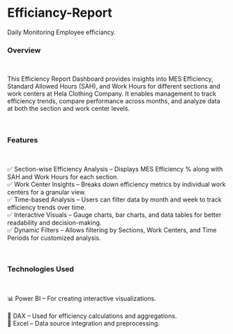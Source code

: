 # Efficiancy-Report
Daily Monitoring  Employee efficiancy.

<H3> Overview </H3><br>
<p> This Efficiency Report Dashboard provides insights into MES Efficiency, Standard Allowed Hours (SAH), and Work Hours for different sections and work centers at Hela Clothing Company. It enables management to track efficiency trends, compare performance across months, and analyze data at both the section and work center levels.</p><br>
<H3> Features </H3><br>

<p>
✅ Section-wise Efficiency Analysis – Displays MES Efficiency % along with SAH and Work Hours for each section.<br>
✅ Work Center Insights – Breaks down efficiency metrics by individual work centers for a granular view.<br>
✅ Time-based Analysis – Users can filter data by month and week to track efficiency trends over time.<br>
✅ Interactive Visuals – Gauge charts, bar charts, and data tables for better readability and decision-making.<br>
✅ Dynamic Filters – Allows filtering by Sections, Work Centers, and Time Periods for customized analysis.</p><br>

<H3> Technologies Used  </H3><br>
<p>📊 Power BI – For creating interactive visualizations.<br><br>
📑 DAX – Used for efficiency calculations and aggregations.<br>
📂 Excel – Data source integration and preprocessing.<p>
